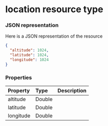 # location resource type



### JSON representation

Here is a JSON representation of the resource

```json
{
  "altitude": 1024,
  "latitude": 1024,
  "longitude": 1024
}

```
### Properties
| Property	   | Type	|Description|
|:---------------|:--------|:----------|
|altitude|Double||
|latitude|Double||
|longitude|Double||

<!-- uuid: 72484577-1b0a-45a3-8d43-e3fe7302539b\n2015-10-09 15:15:44 UTC -->